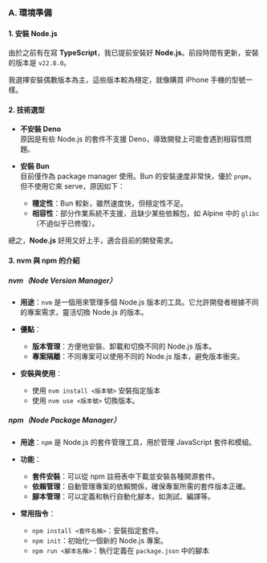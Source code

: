 ### A. 環境準備

#### 1. 安裝 Node.js

由於之前有在寫 **TypeScript**，我已提前安裝好 **Node.js**。前段時間有更新，安裝的版本是 `v22.8.0`。

我選擇安裝偶數版本為主，這些版本較為穩定，就像購買 iPhone 手機的型號一樣。

#### 2. 技術選型

- **不安裝 Deno**  
  原因是有些 Node.js 的套件不支援 Deno，導致開發上可能會遇到相容性問題。

- **安裝 Bun**  
  目前僅作為 package manager 使用。Bun 的安裝速度非常快，優於 `pnpm`，但不使用它來 serve，原因如下：
  - **穩定性**：Bun 較新，雖然速度快，但穩定性不足。
  - **相容性**：部分作業系統不支援，且缺少某些依賴包，如 Alpine 中的 `glibc`（不過似乎已修復）。

總之，**Node.js** 好用又好上手，適合目前的開發需求。

#### 3. nvm 與 npm 的介紹

##### nvm（Node Version Manager）

- **用途**：`nvm` 是一個用來管理多個 Node.js 版本的工具。它允許開發者根據不同的專案需求，靈活切換 Node.js 的版本。
  
- **優點**：
  - **版本管理**：方便地安裝、卸載和切換不同的 Node.js 版本。
  - **專案隔離**：不同專案可以使用不同的 Node.js 版本，避免版本衝突。
  
- **安裝與使用**：
  - 使用 `nvm install <版本號>` 安裝指定版本
  - 使用 `nvm use <版本號>` 切換版本。

##### npm（Node Package Manager）

- **用途**：`npm` 是 Node.js 的套件管理工具，用於管理 JavaScript 套件和模組。
  
- **功能**：
  - **套件安裝**：可以從 npm 註冊表中下載並安裝各種開源套件。
  - **依賴管理**：自動管理專案的依賴關係，確保專案所需的套件版本正確。
  - **腳本管理**：可以定義和執行自動化腳本，如測試、編譯等。
  
- **常用指令**：
  - `npm install <套件名稱>`：安裝指定套件。
  - `npm init`：初始化一個新的 Node.js 專案。
  - `npm run <腳本名稱>`：執行定義在 `package.json` 中的腳本

